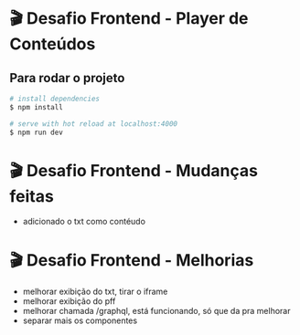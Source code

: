 # 🎬 Desafio Frontend - Player de Conteúdos

## Para rodar o projeto

```bash
# install dependencies
$ npm install

# serve with hot reload at localhost:4000
$ npm run dev

```

# 🎬 Desafio Frontend - Mudanças feitas
 - adicionado o txt como contéudo

# 🎬 Desafio Frontend - Melhorias
 - melhorar exibição do txt, tirar o iframe
 - melhorar exibição do pff
 - melhorar chamada /graphql, está funcionando, só que da pra melhorar
 - separar mais os componentes